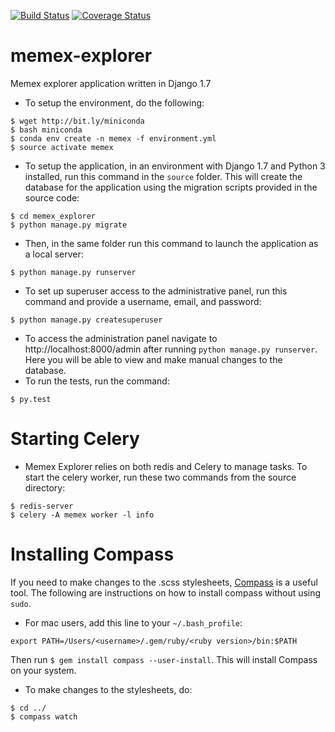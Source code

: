 [![Build Status](https://travis-ci.org/memex-explorer/memex-explorer.svg?branch=master)](https://travis-ci.org/memex-explorer/memex-explorer)
[![Coverage Status](https://coveralls.io/repos/ContinuumIO/memex-explorer/badge.svg?branch=memex-django)](https://coveralls.io/r/ContinuumIO/memex-explorer?branch=memex-django)

# memex-explorer
Memex explorer application written in Django 1.7
* To setup the environment, do the following:
```
$ wget http://bit.ly/miniconda
$ bash miniconda
$ conda env create -n memex -f environment.yml
$ source activate memex
```
* To setup the application, in an environment with Django 1.7 and Python 3 installed, run this command in the `source` folder. This will create the database for the application using the migration scripts provided in the source code:
```
$ cd memex_explorer
$ python manage.py migrate
```
* Then, in the same folder run this command to launch the application as a local server:
```
$ python manage.py runserver
```
* To set up superuser access to the administrative panel, run this command and provide a username, email, and password:
```
$ python manage.py createsuperuser
```
* To access the administration panel navigate to http://localhost:8000/admin after running `python manage.py runserver`. Here you will be able to view and make manual changes to the database.
* To run the tests, run the command:
```
$ py.test
```

# Starting Celery
* Memex Explorer relies on both redis and Celery to manage tasks. To start the celery worker, run these two commands from the source directory:
```
$ redis-server
$ celery -A memex worker -l info
```

# Installing Compass
If you need to make changes to the .scss stylesheets, [Compass](http://compass-style.org/) is a useful tool. The following are instructions on how to install compass without using `sudo`.
* For mac users, add this line to your `~/.bash_profile`:
```
export PATH=/Users/<username>/.gem/ruby/<ruby version>/bin:$PATH
```
Then run `$ gem install compass --user-install`. This will install Compass on your system.
* To make changes to the stylesheets, do:
```
$ cd ../
$ compass watch
```
